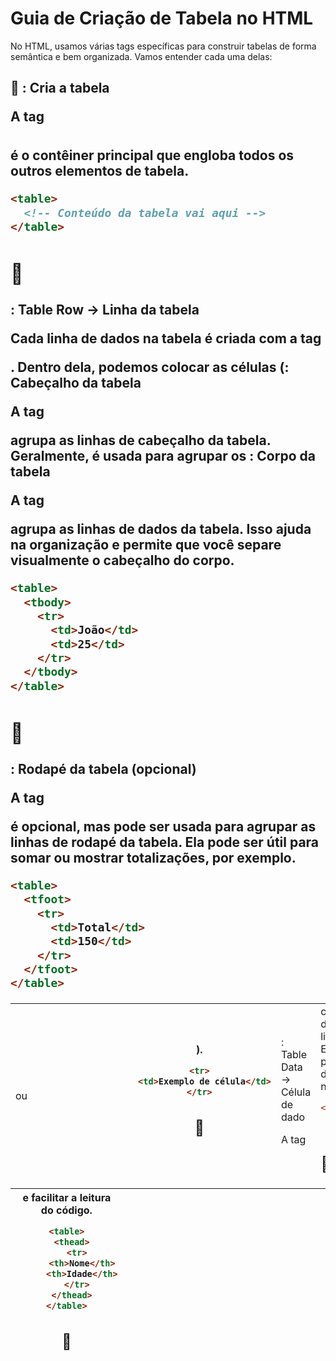# Guia de Criação de Tabela no HTML

No HTML, usamos várias tags específicas para construir tabelas de forma semântica e bem organizada. Vamos entender cada uma delas:

## 🔹 <table>: Cria a tabela

A tag <table> é o contêiner principal que engloba todos os outros elementos de tabela.

```html
<table>
  <!-- Conteúdo da tabela vai aqui -->
</table>
```

## 🔹 <tr>: Table Row → Linha da tabela

Cada linha de dados na tabela é criada com a tag <tr>. Dentro dela, podemos colocar as células (<td> ou <th>).

```html
<tr>
  <td>Exemplo de célula</td>
</tr>
```

## 🔹 <td>: Table Data → Célula de dado

A tag <td> cria uma célula dentro de uma linha da tabela. Ela é usada para adicionar dados regulares na tabela.

```html
<tr>
  <td>Nome</td>
  <td>João</td>
```


## 🔹 <thead>: Cabeçalho da tabela

A tag <thead> agrupa as linhas de cabeçalho da tabela. Geralmente, é usada para agrupar os <th> e facilitar a leitura do código.

```html
<table>
  <thead>
    <tr>
      <th>Nome</th>
      <th>Idade</th>
    </tr>
  </thead>
</table>
```

## 🔹 <tbody>: Corpo da tabela

A tag <tbody> agrupa as linhas de dados da tabela. Isso ajuda na organização e permite que você separe visualmente o cabeçalho do corpo.
```html
<table>
  <tbody>
    <tr>
      <td>João</td>
      <td>25</td>
    </tr>
  </tbody>
</table>
```

## 🔹 <tfoot>: Rodapé da tabela (opcional)

A tag <tfoot> é opcional, mas pode ser usada para agrupar as linhas de rodapé da tabela. Ela pode ser útil para somar ou mostrar totalizações, por exemplo.

```html
<table>
  <tfoot>
    <tr>
      <td>Total</td>
      <td>150</td>
    </tr>
  </tfoot>
</table>
```
